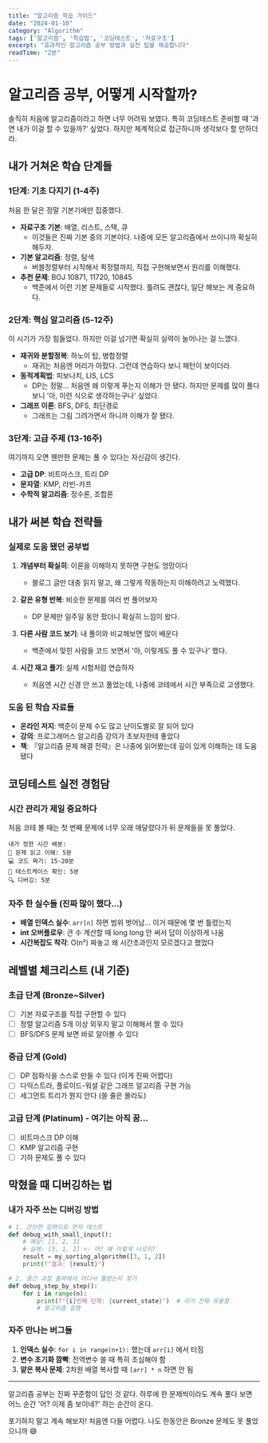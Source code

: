```yaml
---
title: "알고리즘 학습 가이드"
date: "2024-01-10"
category: "Algorithm"
tags: ['알고리즘', '학습법', '코딩테스트', '자료구조']
excerpt: "효과적인 알고리즘 공부 방법과 실전 팁을 제공합니다"
readTime: "2분"
---
```


# 알고리즘 공부, 어떻게 시작할까?

솔직히 처음에 알고리즘이라고 하면 너무 어려워 보였다. 특히 코딩테스트 준비할 때 '과연 내가 이걸 할 수 있을까?' 싶었다. 하지만 체계적으로 접근하니까 생각보다 할 만하더라.

## 내가 거쳐온 학습 단계들

### 1단계: 기초 다지기 (1-4주)
처음 한 달은 정말 기본기에만 집중했다.

- **자료구조 기본**: 배열, 리스트, 스택, 큐
  - 이것들은 진짜 기본 중의 기본이다. 나중에 모든 알고리즘에서 쓰이니까 확실히 해두자.
- **기본 알고리즘**: 정렬, 탐색
  - 버블정렬부터 시작해서 퀵정렬까지, 직접 구현해보면서 원리를 이해했다.
- **추천 문제**: BOJ 10871, 11720, 10845
  - 백준에서 이런 기본 문제들로 시작했다. 틀려도 괜찮다, 일단 해보는 게 중요하다.

### 2단계: 핵심 알고리즘 (5-12주)  
이 시기가 가장 힘들었다. 하지만 이걸 넘기면 확실히 실력이 늘어나는 걸 느꼈다.

- **재귀와 분할정복**: 하노이 탑, 병합정렬
  - 재귀는 처음엔 머리가 아팠다. 그런데 연습하다 보니 패턴이 보이더라.
- **동적계획법**: 피보나치, LIS, LCS
  - DP는 정말... 처음엔 왜 이렇게 푸는지 이해가 안 됐다. 하지만 문제를 많이 풀다 보니 '아, 이런 식으로 생각하는구나' 싶었다.
- **그래프 이론**: BFS, DFS, 최단경로
  - 그래프는 그림 그려가면서 하니까 이해가 잘 됐다.

### 3단계: 고급 주제 (13-16주)
여기까지 오면 웬만한 문제는 풀 수 있다는 자신감이 생긴다.

- **고급 DP**: 비트마스크, 트리 DP
- **문자열**: KMP, 라빈-카프
- **수학적 알고리즘**: 정수론, 조합론

## 내가 써본 학습 전략들

### 실제로 도움 됐던 공부법

1. **개념부터 확실히**: 이론을 이해하지 못하면 구현도 엉망이다
   - 블로그 글만 대충 읽지 말고, 왜 그렇게 작동하는지 이해하려고 노력했다.

2. **같은 유형 반복**: 비슷한 문제를 여러 번 풀어보자
   - DP 문제만 일주일 동안 팠더니 확실히 느낌이 왔다.

3. **다른 사람 코드 보기**: 내 풀이와 비교해보면 많이 배운다
   - 백준에서 맞힌 사람들 코드 보면서 '아, 이렇게도 풀 수 있구나' 했다.

4. **시간 재고 풀기**: 실제 시험처럼 연습하자
   - 처음엔 시간 신경 안 쓰고 풀었는데, 나중에 코테에서 시간 부족으로 고생했다.

### 도움 된 학습 자료들

- **온라인 저지**: 백준이 문제 수도 많고 난이도별로 잘 되어 있다
- **강의**: 프로그래머스 알고리즘 강의가 초보자한테 좋았다
- **책**: 『알고리즘 문제 해결 전략』은 나중에 읽어봤는데 깊이 있게 이해하는 데 도움 됐다

## 코딩테스트 실전 경험담

### 시간 관리가 제일 중요하다

처음 코테 볼 때는 첫 번째 문제에 너무 오래 매달렸다가 뒤 문제들을 못 풀었다.

```
내가 정한 시간 배분:
📝 문제 읽고 이해: 5분
💻 코드 짜기: 15-20분  
🧪 테스트케이스 확인: 5분
🔍 디버깅: 5분
```

### 자주 한 실수들 (진짜 많이 했다...)

- **배열 인덱스 실수**: `arr[n]` 하면 범위 벗어남... 이거 때문에 몇 번 틀렸는지
- **int 오버플로우**: 큰 수 계산할 때 long long 안 써서 답이 이상하게 나옴
- **시간복잡도 착각**: O(n²) 짜놓고 왜 시간초과인지 모르겠다고 했었다

## 레벨별 체크리스트 (내 기준)

### 초급 단계 (Bronze~Silver)
- [ ] 기본 자료구조를 직접 구현할 수 있다
- [ ] 정렬 알고리즘 5개 이상 외우지 말고 이해해서 짤 수 있다
- [ ] BFS/DFS 문제 보면 바로 알아볼 수 있다

### 중급 단계 (Gold)  
- [ ] DP 점화식을 스스로 만들 수 있다 (이게 진짜 어렵다)
- [ ] 다익스트라, 플로이드-워셜 같은 그래프 알고리즘 구현 가능
- [ ] 세그먼트 트리가 뭔지 안다 (쓸 줄은 몰라도)

### 고급 단계 (Platinum) - 여기는 아직 꿈...
- [ ] 비트마스크 DP 이해
- [ ] KMP 알고리즘 구현
- [ ] 기하 문제도 풀 수 있다

## 막혔을 때 디버깅하는 법

### 내가 자주 쓰는 디버깅 방법

```python
# 1. 간단한 입력으로 먼저 테스트
def debug_with_small_input():
    # 예상: [1, 2, 3]
    # 실제: [3, 1, 2] <- 어? 왜 이렇게 나오지?
    result = my_sorting_algorithm([3, 1, 2])
    print(f"결과: {result}")

# 2. 중간 과정 출력해서 어디서 틀렸는지 찾기
def debug_step_by_step():
    for i in range(n):
        print(f"{i}번째 단계: {current_state}")  # 이거 진짜 유용함
        # 알고리즘 실행
```

### 자주 만나는 버그들

1. **인덱스 실수**: `for i in range(n+1):` 했는데 `arr[i]` 에서 터짐
2. **변수 초기화 깜빡**: 전역변수 쓸 때 특히 조심해야 함
3. **얕은 복사 문제**: 2차원 배열 복사할 때 `[arr] * n` 하면 안 됨

---

알고리즘 공부는 진짜 꾸준함이 답인 것 같다. 하루에 한 문제씩이라도 계속 풀다 보면 어느 순간 '어? 이제 좀 보이네?' 하는 순간이 온다. 

포기하지 말고 계속 해보자! 처음엔 다들 어렵다. 나도 한동안은 Bronze 문제도 못 풀었으니까 😅